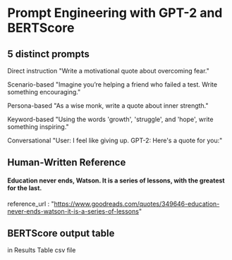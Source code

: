 # Prompt Engineering with GPT-2 and BERTScore

##  5 distinct prompts
Direct instruction "Write a motivational quote about overcoming fear."

Scenario-based "Imagine you’re helping a friend who failed a test. 
Write something encouraging." 

Persona-based "As a wise monk, write a quote about inner strength." 

Keyword-based "Using the words 'growth', 'struggle', and 'hope', write something inspiring." 

Conversational "User: I feel like giving up. GPT-2: Here's a quote for you:"

## Human-Written Reference
#### Education never ends, Watson. It is a series of lessons, with the greatest for the last.
reference_url : "https://www.goodreads.com/quotes/349646-education-never-ends-watson-it-is-a-series-of-lessons"

## BERTScore output table
in Results Table csv file 



